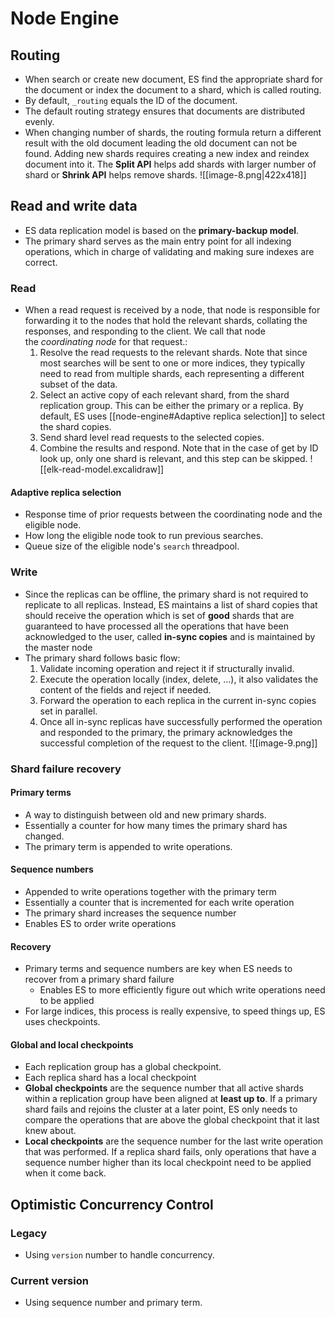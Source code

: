 # Node Engine
## Routing
- When search or create new document, ES find the appropriate shard for the document or index the document to a shard, which is called routing.
- By default, `_routing` equals the ID of the document.
- The default routing strategy ensures that documents are distributed evenly.
- When changing number of shards, the routing formula return a different result with the old document leading the old document can not be found. Adding new shards requires creating a new index and reindex document into it. The **Split API** helps add shards with larger number of shard or **Shrink API** helps remove shards. 
 ![[image-8.png|422x418]]
##  Read and write data
- ES data replication model is based on the **primary-backup model**.
- The primary shard serves as the main entry point for all indexing operations, which in charge of validating and making sure indexes are correct.
### Read
- When a read request is received by a node, that node is responsible for forwarding it to the nodes that hold the relevant shards, collating the responses, and responding to the client. We call that node the _coordinating node_ for that request.\:
	1. Resolve the read requests to the relevant shards. Note that since most searches will be sent to one or more indices, they typically need to read from multiple shards, each representing a different subset of the data.
	2. Select an active copy of each relevant shard, from the shard replication group. This can be either the primary or a replica. By default, ES uses [[node-engine#Adaptive replica selection]] to select the shard copies.
	3. Send shard level read requests to the selected copies.
	4. Combine the results and respond. Note that in the case of get by ID look up, only one shard is relevant, and this step can be skipped.
![[elk-read-model.excalidraw]]
#### Adaptive replica selection
- Response time of prior requests between the coordinating node and the eligible node.
- How long the eligible node took to run previous searches.
- Queue size of the eligible node's `search` threadpool.
### Write
- Since the replicas can be offline, the primary shard is not required to replicate to all replicas. Instead, ES maintains a list of shard copies that should receive the operation which is set of **good** shards that are guaranteed to have processed all the operations that have been acknowledged to the user, called **in-sync copies** and is maintained by the master node
- The primary shard follows basic flow:
	1. Validate incoming operation and reject it if structurally invalid.
	2. Execute the operation locally (index, delete, ...), it also validates the content of the fields and reject if needed.
	3. Forward the operation to each replica in the current in-sync copies set in parallel.
	4. Once all in-sync replicas have successfully performed the operation and responded to the primary, the primary acknowledges the successful completion of the request to the client.
![[image-9.png]]
### Shard failure recovery
#### Primary terms
- A way to distinguish between old and new primary shards.
- Essentially a counter for how many times the primary shard has changed.
- The primary term is appended to write operations.
#### Sequence numbers
- Appended to write operations together with the primary term
- Essentially a counter that is incremented for each write operation
- The primary shard increases the sequence number
- Enables ES to order write operations
#### Recovery
- Primary terms and sequence numbers are key when ES needs to recover from a primary shard failure
	- Enables ES to more efficiently figure out which write operations need to be applied
- For large indices, this process is really expensive, to speed things up, ES uses checkpoints.
#### Global and local checkpoints
- Each replication group has a global checkpoint.
- Each replica shard has a local checkpoint
- **Global checkpoints** are the sequence number that all active shards within a replication group have been aligned at **least up to**. If a primary shard fails and rejoins the cluster at a later point, ES only needs to compare the operations that are above the global checkpoint that it last knew about.
- **Local checkpoints** are the sequence number for the last write operation that was performed. If a replica shard fails, only operations that have a sequence number higher than its local checkpoint need to be applied when it come back. 
## Optimistic Concurrency Control
### Legacy
- Using `version` number to handle concurrency.
### Current version
- Using sequence number and primary term.